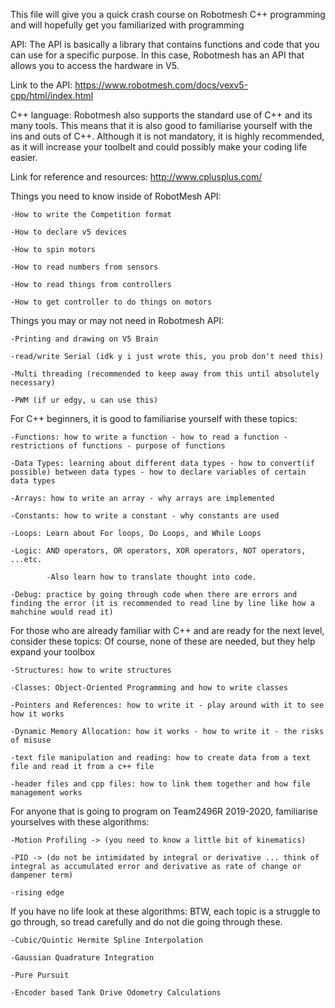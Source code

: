 This file will give you a quick crash course on Robotmesh C++ programming and will hopefully get you familiarized with programming

API: The API is basically a library that contains functions and code that you can use for a specific purpose. In this case, Robotmesh
has an API that allows you to access the hardware in V5.

Link to the API:
https://www.robotmesh.com/docs/vexv5-cpp/html/index.html

C++ language: Robotmesh also supports the standard use of C++ and its many tools. This means that it is also good to familiarise yourself
with the ins and outs of C++. Although it is not mandatory, it is highly recommended, as it will increase your toolbelt and could possibly
make your coding life easier. 

Link for reference and resources:
http://www.cplusplus.com/

Things you need to know inside of RobotMesh API:

    -How to write the Competition format

    -How to declare v5 devices

    -How to spin motors

    -How to read numbers from sensors

    -How to read things from controllers

    -How to get controller to do things on motors

Things you may or may not need in Robotmesh API:

    -Printing and drawing on V5 Brain

    -read/write Serial (idk y i just wrote this, you prob don't need this)

    -Multi threading (recommended to keep away from this until absolutely necessary)

    -PWM (if ur edgy, u can use this)


For C++ beginners, it is good to familiarise yourself with these topics:

    -Functions: how to write a function - how to read a function - restrictions of functions - purpose of functions

    -Data Types: learning about different data types - how to convert(if possible) between data types - how to declare variables of certain data types
    
    -Arrays: how to write an array - why arrays are implemented
    
    -Constants: how to write a constant - why constants are used
    
    -Loops: Learn about For loops, Do Loops, and While Loops
    
    -Logic: AND operators, OR operators, XOR operators, NOT operators, ...etc.

            -Also learn how to translate thought into code.

    -Debug: practice by going through code when there are errors and finding the error (it is recommended to read line by line like how a mahchine would read it)

For those who are already familiar with C++ and are ready for the next level, consider these topics: Of course, none of these are needed, but they help expand your toolbox

    -Structures: how to write structures

    -Classes: Object-Oriented Programming and how to write classes

    -Pointers and References: how to write it - play around with it to see how it works

    -Dynamic Memory Allocation: how it works - how to write it - the risks of misuse

    -text file manipulation and reading: how to create data from a text file and read it from a c++ file

    -header files and cpp files: how to link them together and how file management works
    
For anyone that is going to program on Team2496R 2019-2020, familiarise yourselves with these algorithms:

    -Motion Profiling -> (you need to know a little bit of kinematics)

    -PID -> (do not be intimidated by integral or derivative ... think of integral as accumulated error and derivative as rate of change or dampener term)

    -rising edge 

If you have no life look at these algorithms: BTW, each topic is a struggle to go through, so tread carefully and do not die going through these.
    
    -Cubic/Quintic Hermite Spline Interpolation

    -Gaussian Quadrature Integration

    -Pure Pursuit

    -Encoder based Tank Drive Odometry Calculations


